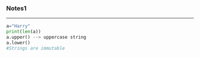 ### Notes1

---

```py
a="Harry"
print(len(a))
a.upper() --> uppercase string
a.lower()
#Strings are immutable

